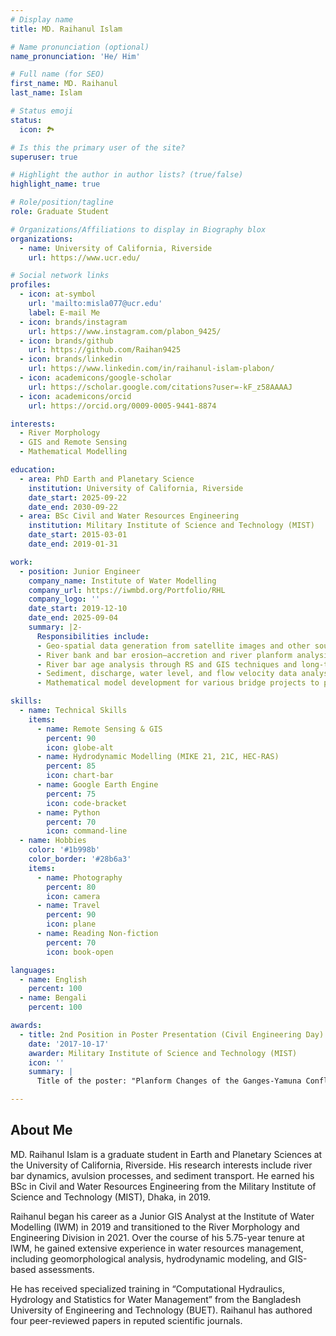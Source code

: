 ```yaml
---
# Display name
title: MD. Raihanul Islam

# Name pronunciation (optional)
name_pronunciation: 'He/ Him'

# Full name (for SEO)
first_name: MD. Raihanul
last_name: Islam

# Status emoji
status:
  icon: 🏞

# Is this the primary user of the site?
superuser: true

# Highlight the author in author lists? (true/false)
highlight_name: true

# Role/position/tagline
role: Graduate Student

# Organizations/Affiliations to display in Biography blox
organizations:
  - name: University of California, Riverside
    url: https://www.ucr.edu/

# Social network links
profiles:
  - icon: at-symbol
    url: 'mailto:misla077@ucr.edu'
    label: E-mail Me
  - icon: brands/instagram
    url: https://www.instagram.com/plabon_9425/
  - icon: brands/github
    url: https://github.com/Raihan9425
  - icon: brands/linkedin
    url: https://www.linkedin.com/in/raihanul-islam-plabon/
  - icon: academicons/google-scholar
    url: https://scholar.google.com/citations?user=-kF_z58AAAAJ
  - icon: academicons/orcid
    url: https://orcid.org/0009-0005-9441-8874

interests:
  - River Morphology
  - GIS and Remote Sensing
  - Mathematical Modelling

education:
  - area: PhD Earth and Planetary Science
    institution: University of California, Riverside
    date_start: 2025-09-22
    date_end: 2030-09-22
  - area: BSc Civil and Water Resources Engineering
    institution: Military Institute of Science and Technology (MIST)
    date_start: 2015-03-01
    date_end: 2019-01-31

work:
  - position: Junior Engineer
    company_name: Institute of Water Modelling
    company_url: https://iwmbd.org/Portfolio/RHL
    company_logo: ''
    date_start: 2019-12-10
    date_end: 2025-09-04
    summary: |2-
      Responsibilities include:
      - Geo-spatial data generation from satellite images and other sources, time series analysis, and two-dimensional hydrodynamic model development to find suitable locations for hydraulic structures like bridges, culverts, intake pumps, etc.
      - River bank and bar erosion–accretion and river planform analysis to understand fluvial processes in the river systems.
      - River bar age analysis through RS and GIS techniques and long-term stability analysis via a 2D hydrodynamic model.
      - Sediment, discharge, water level, and flow velocity data analysis for various rivers.
      - Mathematical model development for various bridge projects to provide hydro-morphological parameters for bridge design.

skills:
  - name: Technical Skills
    items:
      - name: Remote Sensing & GIS
        percent: 90
        icon: globe-alt
      - name: Hydrodynamic Modelling (MIKE 21, 21C, HEC-RAS)
        percent: 85
        icon: chart-bar
      - name: Google Earth Engine
        percent: 75
        icon: code-bracket
      - name: Python
        percent: 70
        icon: command-line
  - name: Hobbies
    color: '#1b998b'
    color_border: '#28b6a3'
    items:
      - name: Photography
        percent: 80
        icon: camera
      - name: Travel
        percent: 90
        icon: plane
      - name: Reading Non-fiction
        percent: 70
        icon: book-open

languages:
  - name: English
    percent: 100
  - name: Bengali
    percent: 100

awards:
  - title: 2nd Position in Poster Presentation (Civil Engineering Day)
    date: '2017-10-17'
    awarder: Military Institute of Science and Technology (MIST)
    icon: ''
    summary: |
      Title of the poster: "Planform Changes of the Ganges-Yamuna Confluence and Its Relation to Flood"

---
```


## About Me

MD. Raihanul Islam is a graduate student in Earth and Planetary Sciences at the University of California, Riverside. His research interests include river bar dynamics, avulsion processes, and sediment transport. He earned his BSc in Civil and Water Resources Engineering from the Military Institute of Science and Technology (MIST), Dhaka, in 2019.

Raihanul began his career as a Junior GIS Analyst at the Institute of Water Modelling (IWM) in 2019 and transitioned to the River Morphology and Engineering Division in 2021. Over the course of his 5.75-year tenure at IWM, he gained extensive experience in water resources management, including geomorphological analysis, hydrodynamic modeling, and GIS-based assessments.

He has received specialized training in “Computational Hydraulics, Hydrology and Statistics for Water Management” from the Bangladesh University of Engineering and Technology (BUET). Raihanul has authored four peer-reviewed papers in reputed scientific journals.
